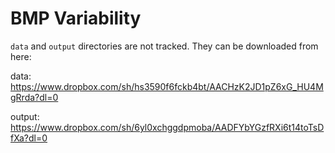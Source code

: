 # BMP Variability

`data` and `output` directories are not tracked. They can be downloaded from here:

data: https://www.dropbox.com/sh/hs3590f6fckb4bt/AACHzK2JD1pZ6xG_HU4MgRrda?dl=0

output: https://www.dropbox.com/sh/6yl0xchggdpmoba/AADFYbYGzfRXi6t14toTsDfXa?dl=0
